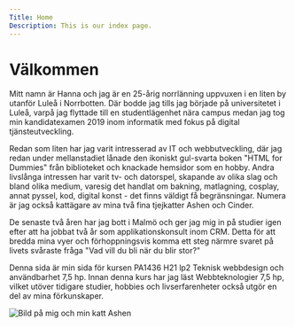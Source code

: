 ```yaml
---
Title: Home
Description: This is our index page.
---
```


Välkommen
==========================

Mitt namn är Hanna och jag är en 25-årig norrlänning uppvuxen i en liten by utanför Luleå i Norrbotten. Där bodde jag tills jag började på universitetet i Luleå, varpå jag flyttade till en studentlägenhet nära campus medan jag tog min kandidatexamen 2019 inom informatik med fokus på digital tjänsteutveckling.

Redan som liten har jag varit intresserad av IT och webbutveckling, där jag redan under mellanstadiet lånade den ikoniskt gul-svarta boken "HTML for Dummies" från biblioteket och knackade hemsidor som en hobby. Andra livslånga intressen har varit tv- och datorspel, skapande av olika slag och bland olika medium, varesig det handlat om bakning, matlagning, cosplay, annat pyssel, kod, digital konst - det finns väldigt få begränsningar. Numera är jag också kattägare av mina två fina tjejkatter Ashen och Cinder.

De senaste två åren har jag bott i Malmö och ger jag mig in på studier igen efter att ha jobbat två år som applikationskonsult inom CRM. Detta för att bredda mina vyer och förhoppningsvis komma ett steg närmre svaret på livets svåraste fråga "Vad vill du bli när du blir stor?"

Denna sida är min sida för kursen PA1436 H21 lp2 Teknisk webbdesign och användbarhet 7,5 hp. Innan denna kurs har jag läst Webbteknologier 7,5 hp, vilket utöver tidigare studier, hobbies och livserfarenheter också utgör en del av mina förkunskaper.

![Bild på mig och min katt Ashen](image/me.png)